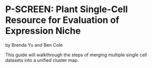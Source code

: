 # P-SCREEN: Plant Single-Cell Resource for Evaluation of Expression Niche
by Brenda Yu and Ben Cole

This guide will walkthrough the steps of merging multiple single cell datasets into a unified cluster map.

